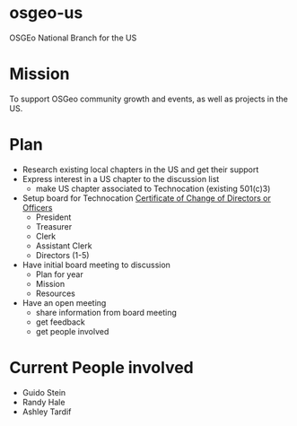 # osgeo-us

OSGEo National Branch for the US

# Mission

To support OSGeo community growth and events, as well as projects in the US.

# Plan

-   Research existing local chapters in the US and get their support
-   Express interest in a US chapter to the discussion list
    -   make US chapter associated to Technocation (existing 501(c)3)
-   Setup board for Technocation [Certificate of Change of Directors or Officers](https://www.sec.state.ma.us/cor/corpdf/180ccdo.pdf)
    -   President
    -   Treasurer
    -   Clerk
    -   Assistant Clerk
    -   Directors (1-5)
-   Have initial board meeting to discussion
    -   Plan for year
    -   Mission
    -   Resources
-   Have an open meeting
    -   share information from board meeting
    -   get feedback
    -   get people involved

# Current People involved

-   Guido Stein
-   Randy Hale
-   Ashley Tardif
